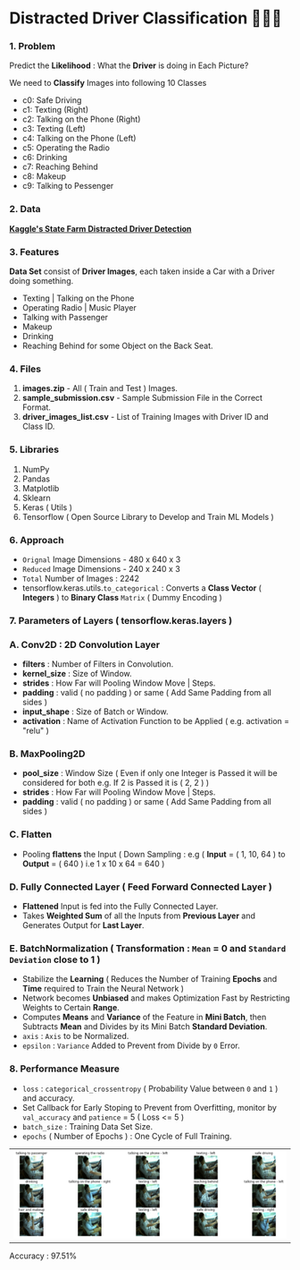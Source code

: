 # Distracted Driver Classification 🚗🚙🚌

### 1. Problem

Predict the **Likelihood** : What the **Driver** is doing in Each Picture?

We need to **Classify** Images into following 10 Classes 

- c0: Safe Driving
- c1: Texting (Right) 
- c2: Talking on the Phone (Right)
- c3: Texting (Left)
- c4: Talking on the Phone (Left)
- c5: Operating the Radio
- c6: Drinking
- c7: Reaching Behind
- c8: Makeup
- c9: Talking to Pessenger

### 2. Data

**[Kaggle's State Farm Distracted Driver Detection](https://www.kaggle.com/c/state-farm-distracted-driver-detection/data)**

### 3. Features

**Data Set** consist of **Driver Images**, each taken inside a Car with a Driver doing something.
- Texting | Talking on the Phone
- Operating Radio | Music Player
- Talking with Passenger
- Makeup
- Drinking 
- Reaching Behind for some Object on the Back Seat.

### 4. Files 
1. **images.zip** - All ( Train and Test ) Images.
2. **sample_submission.csv** - Sample Submission File in the Correct Format.
3. **driver_images_list.csv** - List of Training Images with Driver ID and Class ID.

### 5. Libraries
1. NumPy
2. Pandas
3. Matplotlib
4. Sklearn
5. Keras ( Utils )
6. Tensorflow ( Open Source Library to Develop and Train ML Models )

### 6. Approach
- `Orignal` Image Dimensions - 480 x 640 x 3
- `Reduced` Image Dimensions - 240 x 240 x 3
- `Total` Number of Images : 2242
- tensorflow.keras.utils.`to_categorical` : Converts a **Class Vector** ( **Integers** ) to **Binary Class** `Matrix` ( Dummy Encoding )

### 7. Parameters of Layers ( **tensorflow.keras.layers**  )

### A. **Conv2D** : 2D Convolution Layer 
- **filters** : Number of Filters in Convolution.
- **kernel_size** : Size of Window. 
- **strides** : How Far will Pooling Window Move | Steps.
- **padding** : valid ( no padding ) or same ( Add Same Padding from all sides )
- **input_shape** : Size of Batch or Window.
- **activation** : Name of Activation Function to be Applied ( e.g. activation = "relu" ) 

### B. MaxPooling2D
- **pool_size** : Window Size ( Even if only one Integer is Passed it will be considered for both e.g. If 2 is Passed it is ( 2, 2 ) )
- **strides** : How Far will Pooling Window Move | Steps.
- **padding** : valid ( no padding ) or same ( Add Same Padding from all sides )

### C. Flatten
- Pooling **flattens** the Input ( Down Sampling :  e.g ( **Input** = ( 1, 10, 64 ) to **Output** = ( 640 ) i.e 1 x 10 x 64 = 640 )

### D. Fully Connected Layer ( Feed Forward Connected Layer )
- **Flattened** Input is fed into the Fully Connected Layer.
- Takes **Weighted Sum** of all the Inputs from **Previous Layer** and Generates Output for **Last Layer**.

### E. BatchNormalization ( Transformation : `Mean` = 0 and `Standard Deviation` close to 1  )
- Stabilize the **Learning** ( Reduces the Number of Training **Epochs** and **Time** required to Train the Neural Network )
- Network becomes **Unbiased** and makes Optimization Fast by Restricting Weights to Certain **Range**.
- Computes **Means** and **Variance** of the Feature in **Mini Batch**, then Subtracts **Mean** and Divides by its Mini Batch **Standard Deviation**.
- `axis` : `Axis` to be Normalized. 
- `epsilon` : `Variance` Added to Prevent from Divide by `0` Error.

### 8. Performance Measure 
- `loss` : `categorical_crossentropy` ( Probability Value between `0` and `1` ) and accuracy.
- Set Callback for Early Stoping to Prevent from Overfitting, monitor by `val_accuracy` and `patience` = 5 ( Loss <= 5 )
- `batch_size` : Training Data Set Size. 
- `epochs` ( Number of Epochs ) : One Cycle of Full Training.

<table align=center>
  <tr><td><img src="Output.png"></td></tr>
</table>

Accuracy : 97.51%
